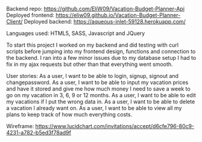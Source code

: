 Backend repo: https://github.com/EliW09/Vacation-Budget-Planner-Api
Deployed frontend: https://eliw09.github.io/Vacation-Budget-Planner-Client/
Deployed backend: https://aqueous-inlet-59128.herokuapp.com/

Languages used: HTML5, SASS, Javascript and JQuery

To start this project I worked on my backend and did testing with curl scripts before jumping into my frontend design, functions and connection to the backend. I ran into a few minor issues due to my database setup I had to fix in my ajax requests but other than that everything went smooth.

User stories: As a user, I want to be able to login, signup, signout and changepassword. As a user, I want to be able to input my vacation prices and have it stored and give me how much money I need to save a week to go on my vacation in 3, 6, 9 or 12 months. As a user, I want to be able to edit my vacations if I put the wrong data in. As a user, I want to be able to delete a vacation I already want on. As a user, I want to be able to view all my plans to keep track of how much everything costs.

Wireframe: https://www.lucidchart.com/invitations/accept/d6cfe796-80c9-4231-a782-b5ed3f78ad9f
